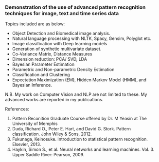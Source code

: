 ### Demonstration of the use of advanced pattern recognition techniques for image, text and time series data

Topics included are as below:
* Object Detection and Biomedical image analysis.
* Natural language processing with NLTK, Spacy, Gensim, Polyglot etc.
* Image classification with Deep learning models
* Generation of synthetic multivariate dataset.
* Co-Variance Matrix, Distance Measures
* Dimension reduction: PCA/ SVD, LDA
* Bayesian Parameter Estimation
* Parametric and Non-parametric Density Estimation
* Classification and Clustering
* Expectation Maximization (EM), Hidden Markov Model (HMM), and Bayesian Inference.

N.B. My work on Computer Vision and NLP are not limited to these. My advanced works are reported in my publications.

References:
1. Pattern Reconition Graduate Course offered by Dr. M Yeasin at The University of Memphis
2. Duda, Richard O., Peter E. Hart, and David G. Stork. Pattern classification. John Wiley & Sons, 2012.
3. Fukunaga, Keinosuke. Introduction to statistical pattern recognition. Elsevier, 2013.
4. Haykin, Simon S., et al. Neural networks and learning machines. Vol. 3. Upper Saddle River: Pearson, 2009.
